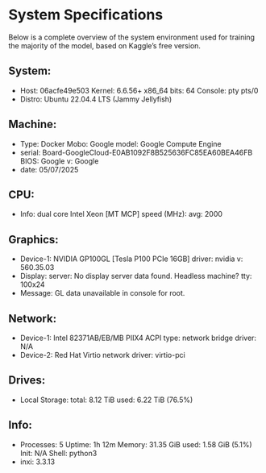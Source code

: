 # System Specifications

Below is a complete overview of the system environment used for training the majority of the model, based on Kaggle’s free version.

## System:
- Host: 06acfe49e503 Kernel: 6.6.56+ x86_64 bits: 64 Console: pty pts/0
- Distro: Ubuntu 22.04.4 LTS (Jammy Jellyfish)

## Machine:
- Type: Docker Mobo: Google model: Google Compute Engine
- serial: Board-GoogleCloud-E0AB1092F8B525636FC85EA60BEA46FB BIOS: Google v: Google
- date: 05/07/2025

## CPU:
- Info: dual core Intel Xeon [MT MCP] speed (MHz): avg: 2000

## Graphics:
- Device-1: NVIDIA GP100GL [Tesla P100 PCIe 16GB] driver: nvidia v: 560.35.03
- Display: server: No display server data found. Headless machine? tty: 100x24
- Message: GL data unavailable in console for root.

## Network:
- Device-1: Intel 82371AB/EB/MB PIIX4 ACPI type: network bridge driver: N/A
- Device-2: Red Hat Virtio network driver: virtio-pci

## Drives:
- Local Storage: total: 8.12 TiB used: 6.22 TiB (76.5%)

## Info:
- Processes: 5 Uptime: 1h 12m Memory: 31.35 GiB used: 1.58 GiB (5.1%) Init: N/A Shell: python3
- inxi: 3.3.13